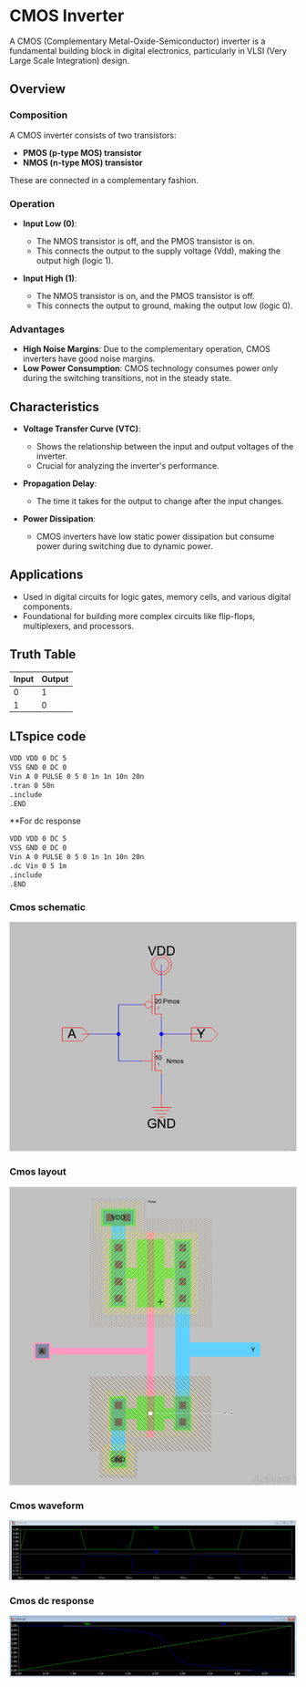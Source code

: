 # CMOS Inverter

A CMOS (Complementary Metal-Oxide-Semiconductor) inverter is a fundamental building block in digital electronics, particularly in VLSI (Very Large Scale Integration) design.

## Overview

### Composition
A CMOS inverter consists of two transistors:
- **PMOS (p-type MOS) transistor**
- **NMOS (n-type MOS) transistor**

These are connected in a complementary fashion.

### Operation
- **Input Low (0)**: 
  - The NMOS transistor is off, and the PMOS transistor is on.
  - This connects the output to the supply voltage (Vdd), making the output high (logic 1).
  
- **Input High (1)**: 
  - The NMOS transistor is on, and the PMOS transistor is off.
  - This connects the output to ground, making the output low (logic 0).

### Advantages
- **High Noise Margins**: Due to the complementary operation, CMOS inverters have good noise margins.
- **Low Power Consumption**: CMOS technology consumes power only during the switching transitions, not in the steady state.

## Characteristics
- **Voltage Transfer Curve (VTC)**: 
  - Shows the relationship between the input and output voltages of the inverter.
  - Crucial for analyzing the inverter's performance.
  
- **Propagation Delay**: 
  - The time it takes for the output to change after the input changes.
  
- **Power Dissipation**: 
  - CMOS inverters have low static power dissipation but consume power during switching due to dynamic power.

## Applications
- Used in digital circuits for logic gates, memory cells, and various digital components.
- Foundational for building more complex circuits like flip-flops, multiplexers, and processors.
## Truth Table 
| Input | Output |
|-------|--------|
|   0   |    1   |
|   1   |    0   |
## LTspice code
```
VDD VDD 0 DC 5 
VSS GND 0 DC 0 
Vin A 0 PULSE 0 5 0 1n 1n 10n 20n 
.tran 0 50n 
.include
.END
```
**For dc response 
```
VDD VDD 0 DC 5
VSS GND 0 DC 0
Vin A 0 PULSE 0 5 0 1n 1n 10n 20n
.dc Vin 0 5 1m
.include
.END
```
### Cmos schematic

<img src ="assts/Cmos sch.png">

### Cmos layout

<img src ="assts/cmos layout.png">

### Cmos waveform

<img src="assts/Cmos trans .png">

### Cmos dc response

<img src="assts/dc response .png">














